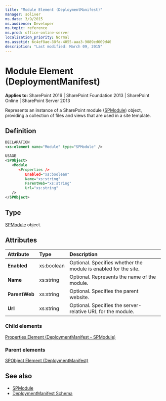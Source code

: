 ```yaml
---
title: "Module Element (DeploymentManifest)"
manager: soliver
ms.date: 3/9/2015
ms.audience: Developer
ms.topic: reference
ms.prod: office-online-server
localization_priority: Normal
ms.assetid: 6c4ef8ae-88fa-4055-aaa3-9089ed609d40
description: "Last modified: March 09, 2015"
---
```


# Module Element (DeploymentManifest)

**Applies to:** SharePoint 2016 | SharePoint Foundation 2013 | SharePoint Online | SharePoint Server 2013 
  
Represents an instance of a SharePoint module ([SPModule](https://msdn.microsoft.com/library/Microsoft.SharePoint.SPModule.aspx)) object, providing a collection of files and views that are used in a site template. 

## Definition

```XML
DECLARATION
<xs:element name="Module" type="SPModule" />

USAGE
<SPObject>
   <Module
      <Properties />
         Enabled="xs:boolean"
         Name="xs:string"
         ParentWeb="xs:string"
         Url="xs:string"
   />
</SPObject>

```

## Type

[SPModule](https://msdn.microsoft.com/library/Microsoft.SharePoint.SPModule.aspx) object. 
  
## Attributes

|**Attribute**|**Type**|**Description**|
|:-----|:-----|:-----|
|**Enabled** <br/> |xs:boolean  <br/> |Optional. Specifies whether the module is enabled for the site. <br/> |
|**Name** <br/> |xs:string  <br/> |Optional. Represents the name of the module.  <br/> |
|**ParentWeb** <br/> |xs:string  <br/> |Optional. Specifies the parent website.  <br/> |
|**Url** <br/> |xs:string  <br/> |Optional. Specifies the server-relative URL for the module.  <br/> |
   
### Child elements

[Properties Element (DeploymentManifest - SPModule)](properties-element-deploymentmanifestspmodule.md)
   
### Parent elements

[SPObject Element (DeploymentManifest)](spobject-element-deploymentmanifest.md)
   
## See also

- [SPModule](https://msdn.microsoft.com/library/Microsoft.SharePoint.SPModule.aspx)
- [DeploymentManifest Schema](deploymentmanifest-schema.md)


